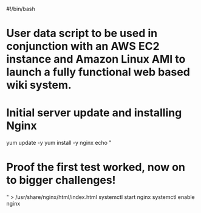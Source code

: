 #!/bin/bash

# User data script to be used in conjunction with an AWS EC2 instance and Amazon Linux AMI to launch a fully functional web based wiki system. 

# Initial server update and installing Nginx 
yum update -y
yum install -y nginx
echo "<h1>Proof the first test worked, now on to bigger challenges!</h1>" > /usr/share/nginx/html/index.html
systemctl start nginx
systemctl enable nginx
